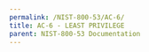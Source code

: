 ```yaml
---
permalink: /NIST-800-53/AC-6/
title: AC-6 - LEAST PRIVILEGE
parent: NIST-800-53 Documentation
---
```


